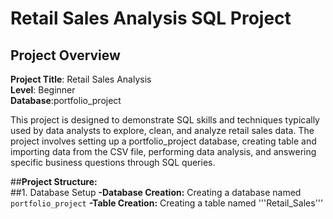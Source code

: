 # Retail Sales Analysis SQL Project
## Project Overview

**Project Title**: Retail Sales Analysis  
**Level**: Beginner  
**Database**:portfolio_project




This project is designed to demonstrate SQL skills and techniques typically used by data analysts to explore, clean, and analyze retail sales data. The project involves setting up a portfolio_project database, creating table and importing data from the CSV file, performing  data analysis, and answering specific business questions through SQL queries.

##**Project Structure:**  
##1. Database Setup
**-Database Creation:** Creating a database named `portfolio_project`
**-Table Creation:** Creating a table named '''Retail_Sales'''
